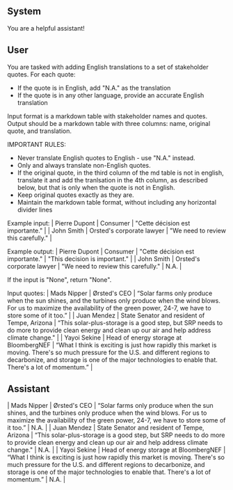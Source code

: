 ## System

You are a helpful assistant!

## User


You are tasked with adding English translations to a set of stakeholder quotes. For each quote:
- If the quote is in English, add "N.A." as the translation
- If the quote is in any other language, provide an accurate English translation

Input format is a markdown table with stakeholder names and quotes.
Output should be a markdown table with three columns: name, original quote, and translation.

IMPORTANT RULES:
- Never translate English quotes to English - use "N.A." instead.
- Only and always translate non-English quotes.
- If the original quote, in the third column of the md table is not in english, translate it and add the tranlsation in the 4th column, as described below, but that is only when the quote is not in English.
- Keep original quotes exactly as they are.
- Maintain the markdown table format, without including any horizontal divider lines

Example input:
| Pierre Dupont | Consumer | "Cette décision est importante." |
| John Smith | Orsted's corporate lawyer | "We need to review this carefully." |

Example output:
| Pierre Dupont | Consumer | "Cette décision est importante." | "This decision is important." |
| John Smith | Orsted's corporate lawyer | "We need to review this carefully." | N.A. |

If the input is "None", return "None".

Input quotes:
| Mads Nipper | Ørsted's CEO | “Solar farms only produce when the sun shines, and the turbines only produce when the wind blows. For us to maximize the availability of the green power, 24-7, we have to store some of it too.” |
| Juan Mendez | State Senator and resident of Tempe, Arizona | “This solar-plus-storage is a good step, but SRP needs to do more to provide clean energy and clean up our air and help address climate change." |
| Yayoi Sekine | Head of energy storage at BloombergNEF | “What I think is exciting is just how rapidly this market is moving. There's so much pressure for the U.S. and different regions to decarbonize, and storage is one of the major technologies to enable that. There's a lot of momentum.” |
        

## Assistant

| Mads Nipper | Ørsted's CEO | “Solar farms only produce when the sun shines, and the turbines only produce when the wind blows. For us to maximize the availability of the green power, 24-7, we have to store some of it too.” | N.A. |
| Juan Mendez | State Senator and resident of Tempe, Arizona | “This solar-plus-storage is a good step, but SRP needs to do more to provide clean energy and clean up our air and help address climate change." | N.A. |
| Yayoi Sekine | Head of energy storage at BloombergNEF | “What I think is exciting is just how rapidly this market is moving. There's so much pressure for the U.S. and different regions to decarbonize, and storage is one of the major technologies to enable that. There's a lot of momentum.” | N.A. |

